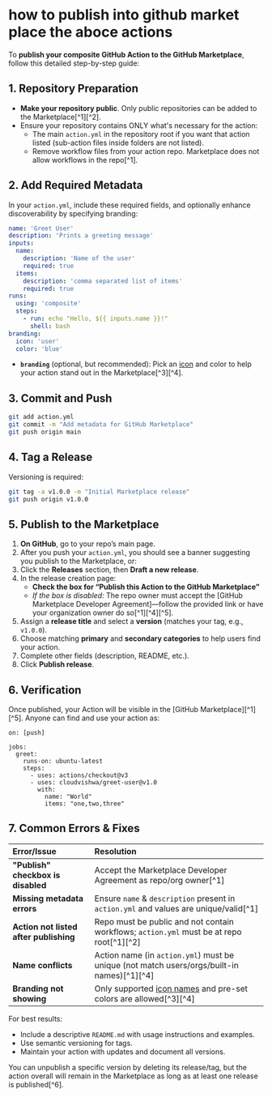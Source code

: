 # how to publish into github market place the aboce actions

To **publish your composite GitHub Action to the GitHub Marketplace**, follow this detailed step-by-step guide:

## 1. Repository Preparation

- **Make your repository public**. Only public repositories can be added to the Marketplace[^1][^2].
- Ensure your repository contains ONLY what's necessary for the action:
    - The main `action.yml` in the repository root if you want that action listed (sub-action files inside folders are not listed).
    - Remove workflow files from your action repo. Marketplace does not allow workflows in the repo[^1].


## 2. Add Required Metadata

In your `action.yml`, include these required fields, and optionally enhance discoverability by specifying branding:

```yaml
name: 'Greet User'
description: 'Prints a greeting message'
inputs:
  name:
    description: 'Name of the user'
    required: true
  items:
    description: 'comma separated list of items'
    required: true
runs:
  using: 'composite'
  steps:
    - run: echo "Hello, ${{ inputs.name }}!"
      shell: bash
branding:
  icon: 'user'
  color: 'blue'
```

- **`branding`** (optional, but recommended): Pick an [icon](https://feathericons.com/) and color to help your action stand out in the Marketplace[^3][^4].


## 3. Commit and Push

```bash
git add action.yml
git commit -m "Add metadata for GitHub Marketplace"
git push origin main
```


## 4. Tag a Release

Versioning is required:

```bash
git tag -a v1.0.0 -m "Initial Marketplace release"
git push origin v1.0.0
```


## 5. Publish to the Marketplace

1. **On GitHub**, go to your repo’s main page.
2. After you push your `action.yml`, you should see a banner suggesting you publish to the Marketplace, or:
3. Click the **Releases** section, then **Draft a new release**.
4. In the release creation page:
    - **Check the box for “Publish this Action to the GitHub Marketplace”**
    - *If the box is disabled:* The repo owner must accept the [GitHub Marketplace Developer Agreement]—follow the provided link or have your organization owner do so[^1][^4][^5].
5. Assign a **release title** and select a **version** (matches your tag, e.g., `v1.0.0`).
6. Choose matching **primary** and **secondary categories** to help users find your action.
7. Complete other fields (description, README, etc.).
8. Click **Publish release**.

## 6. Verification

Once published, your Action will be visible in the [GitHub Marketplace][^1][^5]. Anyone can find and use your action as:

```
on: [push]

jobs:
  greet:
    runs-on: ubuntu-latest
    steps:
      - uses: actions/checkout@v3
      - uses: cloudvishwa/greet-user@v1.0
        with:
          name: "World"
          items: "one,two,three"
```


## 7. Common Errors \& Fixes

| Error/Issue | Resolution |
| :-- | :-- |
| **"Publish" checkbox is disabled** | Accept the Marketplace Developer Agreement as repo/org owner[^1] |
| **Missing metadata errors** | Ensure `name` \& `description` present in `action.yml` and values are unique/valid[^1] |
| **Action not listed after publishing** | Repo must be public and not contain workflows; `action.yml` must be at repo root[^1][^2] |
| **Name conflicts** | Action name (in `action.yml`) must be unique (not match users/orgs/built-in names)[^1][^4] |
| **Branding not showing** | Only supported [icon names](https://feathericons.com/) and pre-set colors are allowed[^3][^4] |

For best results:

- Include a descriptive `README.md` with usage instructions and examples.
- Use semantic versioning for tags.
- Maintain your action with updates and document all versions.

You can unpublish a specific version by deleting its release/tag, but the action overall will remain in the Marketplace as long as at least one release is published[^6].

